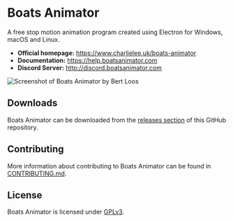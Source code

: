 # Boats Animator

A free stop motion animation program created using Electron for Windows, macOS and Linux.

- **Official homepage:** <https://www.charlielee.uk/boats-animator>
- **Documentation:** <https://help.boatsanimator.com>
- **Discord Server:** <http://discord.boatsanimator.com>

![Screenshot of Boats Animator by Bert Loos](https://www.charlielee.uk/assets/boats-animator/user-submissions/bertl1.jpg)

## Downloads

Boats Animator can be downloaded from the [releases section](https://github.com/charlielee/boats-animator/releases) of this GitHub repository.

## Contributing

More information about contributing to Boats Animator can be found in [CONTRIBUTING.md](https://github.com/charlielee/boats-animator/blob/master/CONTRIBUTING.md).

## License

Boats Animator is licensed under [GPLv3](http://www.gnu.org/licenses/gpl.html).
